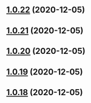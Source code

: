 ## [1.0.22](https://github.com/dds/bosabosa.org/compare/v1.0.21...v1.0.22) (2020-12-05)



## [1.0.21](https://github.com/dds/bosabosa.org/compare/v1.0.20...v1.0.21) (2020-12-05)



## [1.0.20](https://github.com/dds/bosabosa.org/compare/v1.0.19...v1.0.20) (2020-12-05)



## [1.0.19](https://github.com/dds/bosabosa.org/compare/v1.0.18...v1.0.19) (2020-12-05)



## [1.0.18](https://github.com/dds/bosabosa.org/compare/v1.0.17...v1.0.18) (2020-12-05)



